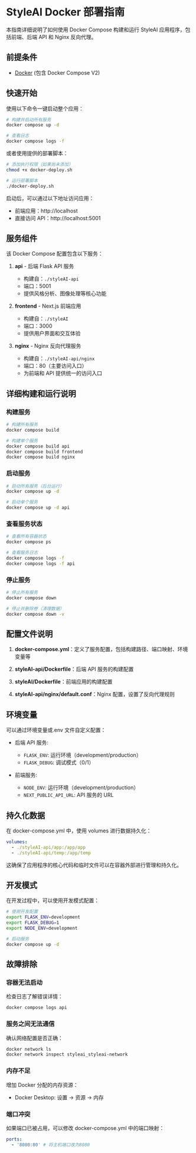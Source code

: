 # StyleAI Docker 部署指南

本指南详细说明了如何使用 Docker Compose 构建和运行 StyleAI 应用程序，包括前端、后端 API 和 Nginx 反向代理。

## 前提条件

- [Docker](https://docs.docker.com/get-docker/) (包含 Docker Compose V2)

## 快速开始

使用以下命令一键启动整个应用：

```bash
# 构建并启动所有服务
docker compose up -d

# 查看日志
docker compose logs -f
```

或者使用提供的部署脚本：

```bash
# 添加执行权限（如果尚未添加）
chmod +x docker-deploy.sh

# 运行部署脚本
./docker-deploy.sh
```

启动后，可以通过以下地址访问应用：

- 前端应用：http://localhost
- 直接访问 API：http://localhost:5001

## 服务组件

该 Docker Compose 配置包含以下服务：

1. **api** - 后端 Flask API 服务

   - 构建自：`./styleAI-api`
   - 端口：5001
   - 提供风格分析、图像处理等核心功能

2. **frontend** - Next.js 前端应用

   - 构建自：`./styleAI`
   - 端口：3000
   - 提供用户界面和交互体验

3. **nginx** - Nginx 反向代理服务
   - 构建自：`./styleAI-api/nginx`
   - 端口：80（主要访问入口）
   - 为前端和 API 提供统一的访问入口

## 详细构建和运行说明

### 构建服务

```bash
# 构建所有服务
docker compose build

# 构建单个服务
docker compose build api
docker compose build frontend
docker compose build nginx
```

### 启动服务

```bash
# 启动所有服务（后台运行）
docker compose up -d

# 启动单个服务
docker compose up -d api
```

### 查看服务状态

```bash
# 查看所有容器状态
docker compose ps

# 查看服务日志
docker compose logs -f
docker compose logs -f api
```

### 停止服务

```bash
# 停止所有服务
docker compose down

# 停止并删除卷（清理数据）
docker compose down -v
```

## 配置文件说明

1. **docker-compose.yml**：定义了服务配置，包括构建路径、端口映射、环境变量等

2. **styleAI-api/Dockerfile**：后端 API 服务的构建配置

3. **styleAI/Dockerfile**：前端应用的构建配置

4. **styleAI-api/nginx/default.conf**：Nginx 配置，设置了反向代理规则

## 环境变量

可以通过环境变量或.env 文件自定义配置：

- 后端 API 服务:

  - `FLASK_ENV`: 运行环境（development/production）
  - `FLASK_DEBUG`: 调试模式（0/1）

- 前端服务:
  - `NODE_ENV`: 运行环境（development/production）
  - `NEXT_PUBLIC_API_URL`: API 服务的 URL

## 持久化数据

在 docker-compose.yml 中，使用 volumes 进行数据持久化：

```yaml
volumes:
  - ./styleAI-api/app:/app/app
  - ./styleAI-api/temp:/app/temp
```

这确保了应用程序的核心代码和临时文件可以在容器外部进行管理和持久化。

## 开发模式

在开发过程中，可以使用开发模式配置：

```bash
# 使用开发配置
export FLASK_ENV=development
export FLASK_DEBUG=1
export NODE_ENV=development

# 启动服务
docker compose up -d
```

## 故障排除

### 容器无法启动

检查日志了解错误详情：

```bash
docker compose logs api
```

### 服务之间无法通信

确认网络配置是否正确：

```bash
docker network ls
docker network inspect styleai_styleai-network
```

### 内存不足

增加 Docker 分配的内存资源：

- Docker Desktop: 设置 -> 资源 -> 内存

### 端口冲突

如果端口已被占用，可以修改 docker-compose.yml 中的端口映射：

```yaml
ports:
  - '8080:80' # 将主机端口改为8080
```
